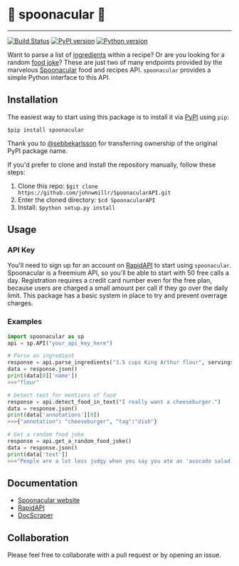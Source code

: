 # 🥄 spoonacular 🥄
---
[![Build Status](https://travis-ci.org/johnwmillr/SpoonacularAPI.svg?branch=master)](https://travis-ci.org/johnwmillr/SpoonacularAPI)
[![PyPI version](https://badge.fury.io/py/spoonacular.svg)](https://pypi.org/project/spoonacular/)
[![Python version](https://img.shields.io/badge/python-3.x-brightgreen.svg)](https://pypi.org/project/spoonacular/)

Want to parse a list of [ingredients](https://rapidapi.com/spoonacular/api/Recipe%20-%20Food%20-%20Nutrition/functions/Parse%20Ingredients) within a recipe? Or are you looking for a random [food joke](https://rapidapi.com/spoonacular/api/Recipe%20-%20Food%20-%20Nutrition/functions/Get%20a%20Random%20Food%20Joke)? These are just two of many endpoints provided by the marvelous [Spoonacular](https://spoonacular.com/) food and recipes API. `spoonacular` provides a simple Python interface to this API.

## Installation
The easiest way to start using this package is to install it via [PyPI](https://pypi.python.org/pypi/spoonacular) using `pip`:

`$pip install spoonacular`

Thank you to [@sebbekarlsson](https://github.com/sebbekarlsson) for transferring ownership of the original PyPI package name.

If you'd prefer to clone and install the repository manually, follow these steps:

1. Clone this repo:
`$git clone https://github.com/johnwmillr/SpoonacularAPI.git`
2. Enter the cloned directory:
`$cd SpoonacularAPI`
3. Install:
    `$python setup.py install`

## Usage

### API Key

You'll need to sign up for an account on [RapidAPI](https://rapidapi.com/spoonacular/api/Recipe%20-%20Food%20-%20Nutrition/pricing) to start using `spoonacular`. Spoonacular is a freemium API, so you'll be able to start with 50 free calls a day. Registration requires a credit card number even for the free plan, because users are charged a small amount per call if they go over the daily limit. This package has a basic system in place to try and prevent overrage charges.

### Examples

```python
import spoonacular as sp
api = sp.API("your_api_key_here")

# Parse an ingredient
response = api.parse_ingredients("3.5 cups King Arthur flour", servings=1)
data = response.json()
print(data[0]['name'])
>>>"flour"

# Detect text for mentions of food
response = api.detect_food_in_text("I really want a cheeseburger.")
data = response.json()
print(data['annotations'][0])
>>>{"annotation": "cheeseburger", "tag":"dish"}

# Get a random food joke
response = api.get_a_random_food_joke()
data = response.json()
print(data['text'])
>>>"People are a lot less judgy when you say you ate an 'avocado salad' instead of a bowl of guacamole."
```

## Documentation
 - [Spoonacular website](https://spoonacular.com/food-api)
 - [RapidAPI](https://rapidapi.com/spoonacular/api/Recipe%20-%20Food%20-%20Nutrition)
 - [DocScraper](https://github.com/johnwmillr/DocScraper)

## Collaboration
Please feel free to collaborate with a pull request or by opening an issue.
